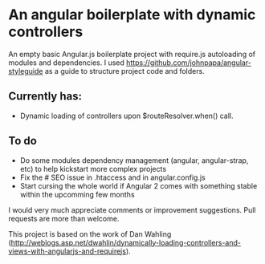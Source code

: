 # An angular boilerplate with dynamic controllers
An empty basic Angular.js boilerplate project with require.js autoloading of modules and dependencies.
I used https://github.com/johnpapa/angular-styleguide as a guide to structure project code and folders.

## Currently has:
* Dynamic loading of controllers upon $routeResolver.when() call.

## To do
* Do some modules dependency management (angular, angular-strap, etc) to help kickstart more complex projects
* Fix the # SEO issue in .htaccess and in angular.config.js
* Start cursing the whole world if Angular 2 comes with something stable within the upcomming few months

I would very much appreciate comments or improvement suggestions. Pull requests are more than welcome.

This project is based on the work of Dan Wahling (http://weblogs.asp.net/dwahlin/dynamically-loading-controllers-and-views-with-angularjs-and-requirejs).
